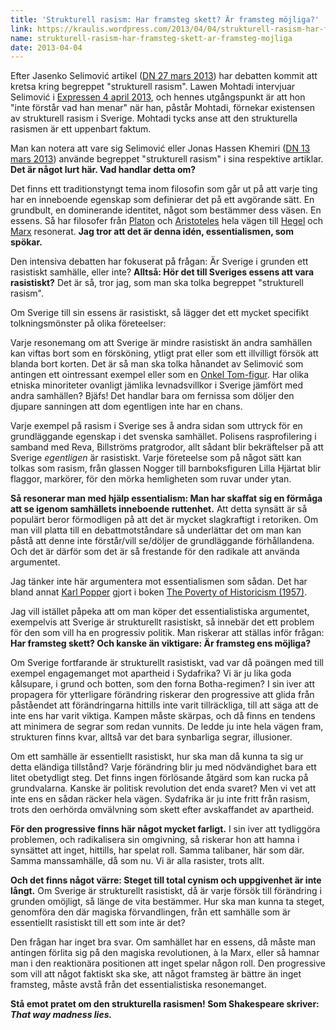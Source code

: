 ```yaml
---
title: 'Strukturell rasism: Har framsteg skett? Är framsteg möjliga?'
link: https://kraulis.wordpress.com/2013/04/04/strukturell-rasism-har-framsteg-skett-ar-framsteg-mojliga/
name: strukturell-rasism-har-framsteg-skett-ar-framsteg-mojliga
date: 2013-04-04
---
```

Efter Jasenko Selimović artikel ([DN 27 mars 2013](http://www.dn.se/kultur-noje/debatt-essa/jonas-min-van)) har debatten kommit att kretsa kring begreppet "strukturell rasism". Lawen Mohtadi intervjuar Selimović i [Expressen 4 april 2013](http://www.expressen.se/kultur/hej-jasenko/), och hennes utgångspunkt är att hon "inte förstår vad han menar" när han, påstår Mohtadi, förnekar existensen av strukturell rasism i Sverige. Mohtadi tycks anse att den strukturella rasismen är ett uppenbart faktum.

Man kan notera att vare sig Selimović eller Jonas Hassen Khemiri ([DN 13 mars 2013](http://www.dn.se/kultur-noje/basta-beatrice-ask)) använde begreppet "strukturell rasism" i sina respektive artiklar. **Det är något lurt här. Vad handlar detta om?**



Det finns ett traditionstyngt tema inom filosofin som går ut på att varje ting har en inneboende egenskap som definierar det på ett avgörande sätt. En grundbult, en dominerande identitet, något som bestämmer dess väsen. En essens. Så har filosofer från [Platon](http://sv.wikipedia.org/wiki/Platon) och [Aristoteles](http://sv.wikipedia.org/wiki/Aristoteles) hela vägen till [Hegel](http://sv.wikipedia.org/wiki/Hegel) och [Marx](http://sv.wikipedia.org/wiki/Marx) resonerat. **Jag tror att det är denna idén, essentialismen, som spökar.**

Den intensiva debatten har fokuserat på frågan: Är Sverige i grunden ett rasistiskt samhälle, eller inte? **Alltså: Hör det till Sveriges essens att vara rasistiskt?** Det är så, tror jag, som man ska tolka begreppet "strukturell rasism".

Om Sverige till sin essens är rasistiskt, så lägger det ett mycket specifikt tolkningsmönster på olika företeelser:

Varje resonemang om att Sverige är mindre rasistiskt än andra samhällen kan viftas bort som en försköning, ytligt prat eller som ett illvilligt försök att blanda bort korten. Det är så man ska tolka hånandet av Selimović som antingen ett ointressant exempel eller som en [Onkel Tom-figur](http://en.wikipedia.org/wiki/Uncle_Tom). Har olika etniska minoriteter ovanligt jämlika levnadsvillkor i Sverige jämfört med andra samhällen? Bjäfs! Det handlar bara om fernissa som döljer den djupare sanningen att dom egentligen inte har en chans.

Varje exempel på rasism i Sverige ses å andra sidan som uttryck för en grundläggande egenskap i det svenska samhället. Polisens rasprofilering i samband med Reva, Billströms pratgrodor, allt sådant blir bekräftelser på att Sverige *egentligen* är rasistiskt. Varje företeelse som på något sätt kan tolkas som rasism, från glassen Nogger till barnboksfiguren Lilla Hjärtat blir flaggor, markörer, för den mörka hemligheten som ruvar under ytan.

**Så resonerar man med hjälp essentialism: Man har skaffat sig en förmåga att se igenom samhällets inneboende ruttenhet.** Att detta synsätt är så populärt beror förmodligen på att det är mycket slagkraftigt i retoriken. Om man vill platta till en debattmotståndare så underlättar det om man kan påstå att denne inte förstår/vill se/döljer de grundläggande förhållandena. Och det är därför som det är så frestande för den radikale att använda argumentet. 

Jag tänker inte här argumentera mot essentialismen som sådan. Det har bland annat [Karl Popper](http://sv.wikipedia.org/wiki/Popper) gjort i boken [The Poverty of Historicism (1957)](http://en.wikipedia.org/wiki/The_Poverty_of_Historicism).

Jag vill istället påpeka att om man köper det essentialistiska argumentet, exempelvis att Sverige är strukturellt rasistiskt, så innebär det ett problem för den som vill ha en progressiv politik. Man riskerar att ställas inför frågan: **Har framsteg skett? Och kanske än viktigare: Är framsteg ens möjliga?**

Om Sverige fortfarande är strukturellt rasistiskt, vad var då poängen med till exempel engagemanget mot apartheid i Sydafrika? Vi är ju lika goda kålsupare, i grund och botten, som den forna Botha-regimen? I sin iver att propagera för ytterligare förändring riskerar den progressive att glida från påståendet att förändringarna hittills inte varit tillräckliga, till att säga att de inte ens har varit viktiga. Kampen måste skärpas, och då finns en tendens att minimera de segrar som redan vunnits. De ledde ju inte hela vägen fram, strukturen finns kvar, alltså var det bara synbarliga segrar, illusioner.

Om ett samhälle är essentiellt rasistiskt, hur ska man då kunna ta sig ur detta eländiga tillstånd? Varje förändring blir ju med nödvändighet bara ett litet obetydligt steg. Det finns ingen förlösande åtgärd som kan rucka på grundvalarna. Kanske är politisk revolution det enda svaret? Men vi vet att inte ens en sådan räcker hela vägen. Sydafrika är ju inte fritt från rasism, trots den oerhörda omvälvning som skett efter avskaffandet av apartheid.

**För den progressive finns här något mycket farligt.** I sin iver att tydliggöra problemen, och radikalisera sin omgivning, så riskerar hon att hamna i synsättet att inget, hittills, har spelat roll. Samma talibaner, här som där. Samma manssamhälle, då som nu. Vi är alla rasister, trots allt.

**Och det finns något värre: Steget till total cynism och uppgivenhet är inte långt.** Om Sverige är strukturellt rasistiskt, då är varje försök till förändring i grunden omöjligt, så länge de vita bestämmer. Hur ska man kunna ta steget, genomföra den där magiska förvandlingen, från ett samhälle som är essentiellt rasistiskt till ett som inte är det?

Den frågan har inget bra svar. Om samhället har en essens, då måste man antingen förlita sig på den magiska revolutionen, à la Marx, eller så hamnar man i den reaktionära positionen att inget spelar någon roll. Den progressive som vill att något faktiskt ska ske, att något framsteg är bättre än inget framsteg, måste avstå från det essentialistiska resonemanget.

**Stå emot pratet om den strukturella rasismen! Som Shakespeare skriver: *That way madness lies.***

